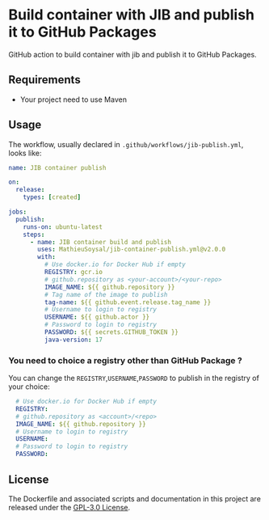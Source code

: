 # Build container with JIB and publish it to GitHub Packages

GitHub action to build container with jib and publish it to GitHub Packages.

## Requirements

- Your project need to use Maven

## Usage

The workflow, usually declared in `.github/workflows/jib-publish.yml`, looks like:

```YAML
name: JIB container publish

on:
  release:
    types: [created]

jobs:
  publish:
    runs-on: ubuntu-latest
    steps:
      - name: JIB container build and publish
        uses: MathieuSoysal/jib-container-publish.yml@v2.0.0
        with:
          # Use docker.io for Docker Hub if empty
          REGISTRY: gcr.io
          # github.repository as <your-account>/<your-repo>
          IMAGE_NAME: ${{ github.repository }}
          # Tag name of the image to publish
          tag-name: ${{ github.event.release.tag_name }}
          # Username to login to registry
          USERNAME: ${{ github.actor }}
          # Password to login to registry
          PASSWORD: ${{ secrets.GITHUB_TOKEN }}
          java-version: 17

```

### You need to choice a registry other than GitHub Package ?

You can change the `REGISTRY`,`USERNAME`,`PASSWORD` to publish in the registry of your choice:

```YAML
  # Use docker.io for Docker Hub if empty
  REGISTRY:
  # github.repository as <account>/<repo>
  IMAGE_NAME: ${{ github.repository }}
  # Username to login to registry
  USERNAME:
  # Password to login to registry
  PASSWORD:
```

## License

The Dockerfile and associated scripts and documentation in this project are released under the [GPL-3.0 License](https://github.com/MathieuSoysal/jib-container-publish.yml/blob/main/LICENSE).
